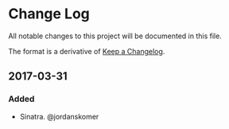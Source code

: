 # Change Log
All notable changes to this project will be documented in this file.

The format is a derivative of [Keep a Changelog](http://keepachangelog.com/).

## 2017-03-31
### Added
- Sinatra. @jordanskomer

